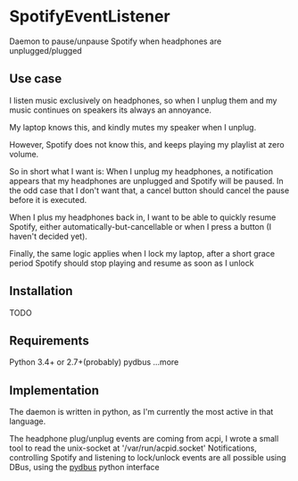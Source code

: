 # SpotifyEventListener
Daemon to pause/unpause Spotify when headphones are unplugged/plugged

## Use case
I listen music exclusively on headphones, so when I unplug them and my music continues on speakers its always an annoyance.

My laptop knows this, and kindly mutes my speaker when I unplug.

However, Spotify does not know this, and keeps playing my playlist at zero volume.

So in short what I want is: When I unplug my headphones, a notification appears that my headphones are unplugged and Spotify will be paused.
In the odd case that I don't want that, a cancel button should cancel the pause before it is executed.

When I plus my headphones back in, I want to be able to quickly resume Spotify, either automatically-but-cancellable or when I press a button (I haven't decided yet).

Finally, the same logic applies when I lock my laptop, after a short grace period Spotify should stop playing and resume as soon as I unlock


## Installation
TODO

## Requirements
Python 3.4+ or 2.7+(probably)
pydbus
...more


## Implementation
The daemon is written in python, as I'm currently the most active in that language.

The headphone plug/unplug events are coming from acpi, I wrote a small tool to read the unix-socket at '/var/run/acpid.socket'
Notifications, controlling Spotify and listening to lock/unlock events are all possible using DBus,
using the [pydbus](https://github.com/LEW21/pydbus) python interface



